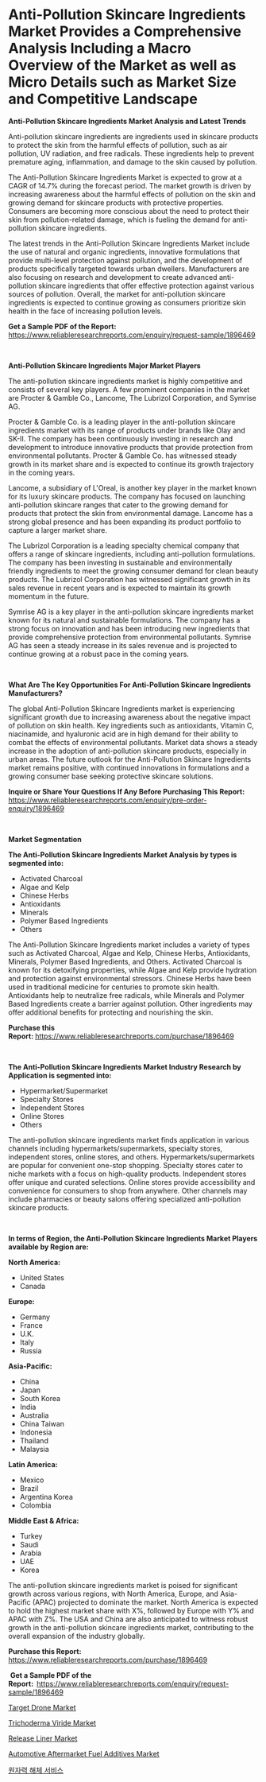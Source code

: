 <p><h1>Anti-Pollution Skincare Ingredients Market Provides a Comprehensive Analysis Including a Macro Overview of the Market as well as Micro Details such as Market Size and Competitive Landscape</h1></p><p><strong>Anti-Pollution Skincare Ingredients Market Analysis and Latest Trends</strong></p>
<p><p>Anti-pollution skincare ingredients are ingredients used in skincare products to protect the skin from the harmful effects of pollution, such as air pollution, UV radiation, and free radicals. These ingredients help to prevent premature aging, inflammation, and damage to the skin caused by pollution.</p><p>The Anti-Pollution Skincare Ingredients Market is expected to grow at a CAGR of 14.7% during the forecast period. The market growth is driven by increasing awareness about the harmful effects of pollution on the skin and growing demand for skincare products with protective properties. Consumers are becoming more conscious about the need to protect their skin from pollution-related damage, which is fueling the demand for anti-pollution skincare ingredients.</p><p>The latest trends in the Anti-Pollution Skincare Ingredients Market include the use of natural and organic ingredients, innovative formulations that provide multi-level protection against pollution, and the development of products specifically targeted towards urban dwellers. Manufacturers are also focusing on research and development to create advanced anti-pollution skincare ingredients that offer effective protection against various sources of pollution. Overall, the market for anti-pollution skincare ingredients is expected to continue growing as consumers prioritize skin health in the face of increasing pollution levels.</p></p>
<p><strong>Get a Sample PDF of the Report:&nbsp;</strong> <a href="https://www.reliableresearchreports.com/enquiry/request-sample/1896469">https://www.reliableresearchreports.com/enquiry/request-sample/1896469</a></p>
<p>&nbsp;</p>
<p><strong>Anti-Pollution Skincare Ingredients Major Market Players</strong></p>
<p><p>The anti-pollution skincare ingredients market is highly competitive and consists of several key players. A few prominent companies in the market are Procter & Gamble Co., Lancome, The Lubrizol Corporation, and Symrise AG.</p><p>Procter & Gamble Co. is a leading player in the anti-pollution skincare ingredients market with its range of products under brands like Olay and SK-II. The company has been continuously investing in research and development to introduce innovative products that provide protection from environmental pollutants. Procter & Gamble Co. has witnessed steady growth in its market share and is expected to continue its growth trajectory in the coming years.</p><p>Lancome, a subsidiary of L'Oreal, is another key player in the market known for its luxury skincare products. The company has focused on launching anti-pollution skincare ranges that cater to the growing demand for products that protect the skin from environmental damage. Lancome has a strong global presence and has been expanding its product portfolio to capture a larger market share.</p><p>The Lubrizol Corporation is a leading specialty chemical company that offers a range of skincare ingredients, including anti-pollution formulations. The company has been investing in sustainable and environmentally friendly ingredients to meet the growing consumer demand for clean beauty products. The Lubrizol Corporation has witnessed significant growth in its sales revenue in recent years and is expected to maintain its growth momentum in the future.</p><p>Symrise AG is a key player in the anti-pollution skincare ingredients market known for its natural and sustainable formulations. The company has a strong focus on innovation and has been introducing new ingredients that provide comprehensive protection from environmental pollutants. Symrise AG has seen a steady increase in its sales revenue and is projected to continue growing at a robust pace in the coming years.</p></p>
<p>&nbsp;</p>
<p><strong>What Are The Key Opportunities For Anti-Pollution Skincare Ingredients Manufacturers?</strong></p>
<p><p>The global Anti-Pollution Skincare Ingredients market is experiencing significant growth due to increasing awareness about the negative impact of pollution on skin health. Key ingredients such as antioxidants, Vitamin C, niacinamide, and hyaluronic acid are in high demand for their ability to combat the effects of environmental pollutants. Market data shows a steady increase in the adoption of anti-pollution skincare products, especially in urban areas. The future outlook for the Anti-Pollution Skincare Ingredients market remains positive, with continued innovations in formulations and a growing consumer base seeking protective skincare solutions.</p></p>
<p><strong>Inquire or Share Your Questions If Any Before Purchasing This Report:</strong> <a href="https://www.reliableresearchreports.com/enquiry/pre-order-enquiry/1896469">https://www.reliableresearchreports.com/enquiry/pre-order-enquiry/1896469</a></p>
<p>&nbsp;</p>
<p><strong>Market Segmentation</strong></p>
<p><strong>The Anti-Pollution Skincare Ingredients Market Analysis by types is segmented into:</strong></p>
<p><ul><li>Activated Charcoal</li><li>Algae and Kelp</li><li>Chinese Herbs</li><li>Antioxidants</li><li>Minerals</li><li>Polymer Based Ingredients</li><li>Others</li></ul></p>
<p><p>The Anti-Pollution Skincare Ingredients market includes a variety of types such as Activated Charcoal, Algae and Kelp, Chinese Herbs, Antioxidants, Minerals, Polymer Based Ingredients, and Others. Activated Charcoal is known for its detoxifying properties, while Algae and Kelp provide hydration and protection against environmental stressors. Chinese Herbs have been used in traditional medicine for centuries to promote skin health. Antioxidants help to neutralize free radicals, while Minerals and Polymer Based Ingredients create a barrier against pollution. Other ingredients may offer additional benefits for protecting and nourishing the skin.</p></p>
<p><strong>Purchase this Report:&nbsp;</strong><a href="https://www.reliableresearchreports.com/purchase/1896469">https://www.reliableresearchreports.com/purchase/1896469</a></p>
<p>&nbsp;</p>
<p><strong>The Anti-Pollution Skincare Ingredients Market Industry Research by Application is segmented into:</strong></p>
<p><ul><li>Hypermarket/Supermarket</li><li>Specialty Stores</li><li>Independent Stores</li><li>Online Stores</li><li>Others</li></ul></p>
<p><p>The anti-pollution skincare ingredients market finds application in various channels including hypermarkets/supermarkets, specialty stores, independent stores, online stores, and others. Hypermarkets/supermarkets are popular for convenient one-stop shopping. Specialty stores cater to niche markets with a focus on high-quality products. Independent stores offer unique and curated selections. Online stores provide accessibility and convenience for consumers to shop from anywhere. Other channels may include pharmacies or beauty salons offering specialized anti-pollution skincare products.</p></p>
<p>&nbsp;</p>
<p><strong>In terms of Region, the Anti-Pollution Skincare Ingredients Market Players available by Region are:</strong></p>
<p>
    <p> <strong> North America: </strong>
        <ul>
            <li>United States</li>
            <li>Canada</li>
        </ul>
        </p> 
    <p> <strong> Europe: </strong>
        <ul>
            <li>Germany</li>
            <li>France</li>
            <li>U.K.</li>
            <li>Italy</li>
            <li>Russia</li>
        </ul>
        </p> 
    <p> <strong> Asia-Pacific: </strong>
        <ul>
            <li>China</li>
            <li>Japan</li>
            <li>South Korea</li>
            <li>India</li>
            <li>Australia</li>
            <li>China Taiwan</li>
            <li>Indonesia</li>
            <li>Thailand</li>
            <li>Malaysia</li>
        </ul>
        </p> 
    <p> <strong> Latin America: </strong>
        <ul>
            <li>Mexico</li>
            <li>Brazil</li>
            <li>Argentina Korea</li>
            <li>Colombia</li>
        </ul>
        </p> 
    <p> <strong> Middle East & Africa: </strong>
        <ul>
            <li>Turkey</li>
            <li>Saudi</li>
            <li>Arabia</li>
            <li>UAE</li>
            <li>Korea</li>
        </ul>
    </p>
    </p>
<p><p>The anti-pollution skincare ingredients market is poised for significant growth across various regions, with North America, Europe, and Asia-Pacific (APAC) projected to dominate the market. North America is expected to hold the highest market share with X%, followed by Europe with Y% and APAC with Z%. The USA and China are also anticipated to witness robust growth in the anti-pollution skincare ingredients market, contributing to the overall expansion of the industry globally.</p></p>
<p><strong>Purchase this Report: </strong><a href="https://www.reliableresearchreports.com/purchase/1896469">https://www.reliableresearchreports.com/purchase/1896469</a></p>
<p>&nbsp;<strong>Get a Sample PDF of the Report:&nbsp;&nbsp;</strong><a href="https://www.reliableresearchreports.com/enquiry/request-sample/1896469">https://www.reliableresearchreports.com/enquiry/request-sample/1896469</a></p>
<p><strong></strong></p>
<p><p><a href="https://gamy-alyssum-396.notion.site/Target-Drone-Market-Research-Report-Forecasted-for-Period-from-2024-2031-by-Market-Type-Market-A-f163520f5e9d4c12b2fcec54b582eb08">Target Drone Market</a></p><p><a href="https://view.publitas.com/reportprime-1/trichoderma-viride-market-size-evaluating-its-market-trends-growth-and-projections-2024-2031/">Trichoderma Viride Market</a></p><p><a href="https://fearless-okapi-6c8.notion.site/Release-Liner-Market-Size-Growing-and-Forecasted-for-period-from-2024-2031-and-provides-complete-m-d042776d10db4ce1865d24fa1cb84565">Release Liner Market</a></p><p><a href="https://view.publitas.com/reportprime-1/automotive-aftermarket-fuel-additives-market-research-report-unlocks-analysis-on-the-market-financial-status-market-size-and-market-revenue-upto-2031/">Automotive Aftermarket Fuel Additives Market</a></p><p><a href="https://medium.com/@maeennan456456/%ED%95%B5-%EB%B6%84%ED%95%B4-%EC%84%9C%EB%B9%84%EC%8A%A4-%EC%8B%9C%EC%9E%A5-%EC%9D%B8%EC%82%AC%EC%9D%B4%ED%8A%B8-%EC%8B%9C%EC%9E%A5-%EB%8F%99%ED%96%A5-%EC%84%B1%EC%9E%A5-2024%EB%85%84%EB%B6%80%ED%84%B0-2031%EB%85%84%EA%B9%8C%EC%A7%80%EC%9D%98-%EC%98%88%EC%B8%A1-b60f16a23b1b">원자력 해체 서비스</a></p></p>